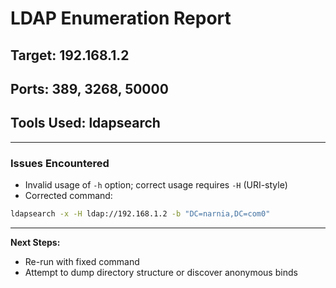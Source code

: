 # LDAP Enumeration Report

## Target: 192.168.1.2
## Ports: 389, 3268, 50000
## Tools Used: ldapsearch

---

### Issues Encountered

- Invalid usage of `-h` option; correct usage requires `-H` (URI-style)
- Corrected command:
```bash
ldapsearch -x -H ldap://192.168.1.2 -b "DC=narnia,DC=com0"
```

---

**Next Steps:**
- Re-run with fixed command
- Attempt to dump directory structure or discover anonymous binds
